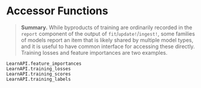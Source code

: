 # Accessor Functions 

> **Summary.** While byproducts of training are ordinarily recorded in the `report`
> component of the output of `fit`/`update!`/`ingest!`, some families of models report an
> item that is likely shared by multiple model types, and it is useful to have common
> interface for accessing these directly. Training losses and feature importances are two
> examples.

```@docs
LearnAPI.feature_importances
LearnAPI.training_losses
LearnAPI.training_scores
LearnAPI.training_labels
```


